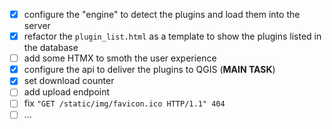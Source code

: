 - [x] configure the "engine" to detect the plugins and load them into the server
- [x] refactor the `plugin_list.html` as a template to show the plugins listed in the database
- [ ] add some HTMX to smoth the user experience
- [x] configure the api to deliver the plugins to QGIS (**MAIN TASK**)
- [x] set download counter
- [ ] add upload endpoint
- [ ] fix `"GET /static/img/favicon.ico HTTP/1.1" 404`
- [ ] ...